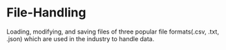 # File-Handling
Loading, modifying, and saving files of three popular file formats(.csv, .txt, .json) which are used in the industry to handle data.
